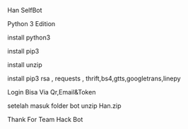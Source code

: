 Han SelfBot

Python 3 Edition

install python3

install pip3

install unzip

install pip3 rsa , requests , thrift,bs4,gtts,googletrans,linepy

Login Bisa Via Qr,Email&Token

setelah masuk folder bot unzip Han.zip

Thank For Team Hack Bot
